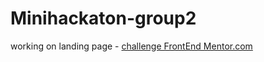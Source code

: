 # Minihackaton-group2
working on landing page - [challenge FrontEnd Mentor.com](https://www.frontendmentor.io/challenges/loopstudios-landing-page-N88J5Onjw)

